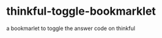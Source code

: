 thinkful-toggle-bookmarklet
===========================

a bookmarlet to toggle the answer code on thinkful
